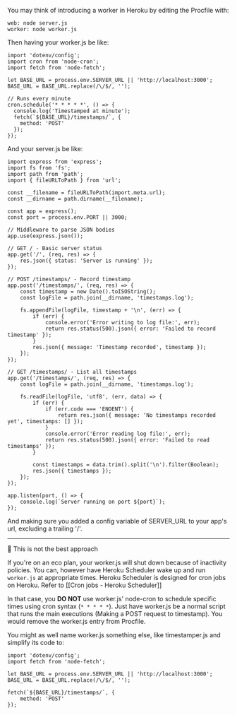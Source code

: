 You may think of introducing a worker in Heroku by editing the Procfile with:
```
web: node server.js  
worker: node worker.js
```

Then having your worker.js be like:
```
import 'dotenv/config';  
import cron from 'node-cron';  
import fetch from 'node-fetch';  
  
let BASE_URL = process.env.SERVER_URL || 'http://localhost:3000';  
BASE_URL = BASE_URL.replace(/\/$/, '');   

// Runs every minute
cron.schedule('* * * * *', () => {  
  console.log('Timestamped at minute');  
  fetch(`${BASE_URL}/timestamps/`, {  
    method: 'POST'  
  });  
});
```

And your server.js be like:
```
import express from 'express';  
import fs from 'fs';  
import path from 'path';  
import { fileURLToPath } from 'url';  
  
const __filename = fileURLToPath(import.meta.url);  
const __dirname = path.dirname(__filename);  
  
const app = express();  
const port = process.env.PORT || 3000;  
  
// Middleware to parse JSON bodies  
app.use(express.json());  
  
// GET / - Basic server status  
app.get('/', (req, res) => {  
    res.json({ status: 'Server is running' });  
});  
  
// POST /timestamps/ - Record timestamp  
app.post('/timestamps/', (req, res) => {  
    const timestamp = new Date().toISOString();  
    const logFile = path.join(__dirname, 'timestamps.log');  
      
    fs.appendFile(logFile, timestamp + '\n', (err) => {  
        if (err) {  
            console.error('Error writing to log file:', err);  
            return res.status(500).json({ error: 'Failed to record timestamp' });  
        }  
        res.json({ message: 'Timestamp recorded', timestamp });  
    });  
});  
  
// GET /timestamps/ - List all timestamps  
app.get('/timestamps/', (req, res) => {  
    const logFile = path.join(__dirname, 'timestamps.log');  
      
    fs.readFile(logFile, 'utf8', (err, data) => {  
        if (err) {  
            if (err.code === 'ENOENT') {  
                return res.json({ message: 'No timestamps recorded yet', timestamps: [] });  
            }  
            console.error('Error reading log file:', err);  
            return res.status(500).json({ error: 'Failed to read timestamps' });  
        }  
          
        const timestamps = data.trim().split('\n').filter(Boolean);  
        res.json({ timestamps });  
    });  
});  
  
app.listen(port, () => {  
    console.log(`Server running on port ${port}`);  
}); 
```

And making sure you added a config variable of SERVER_URL to your app's url, excluding a trailing '/'.

---

🛑 This is not the best approach

If you're on an eco plan, your worker.js will shut down because of inactivity policies. You can, however have Heroku Scheduler wake up and run `worker.js` at appropriate times. Heroku Scheduler is designed for cron jobs on Heroku. Refer to [[Cron jobs - Heroku Scheduler]]

In that case, you **DO NOT** use worker.js' node-cron to schedule specific times using cron syntax (`* * * * *`). Just have worker.js be a normal script that runs the main executions (Making a POST request to timestamp). You would remove the worker.js entry from Procfile.

You might as well name worker.js something else, like timestamper.js and simplify its code to:
```
import 'dotenv/config';  
import fetch from 'node-fetch';  
  
let BASE_URL = process.env.SERVER_URL || 'http://localhost:3000';  
BASE_URL = BASE_URL.replace(/\/$/, '');  
  
fetch(`${BASE_URL}/timestamps/`, {  
	method: 'POST'  
});  
```